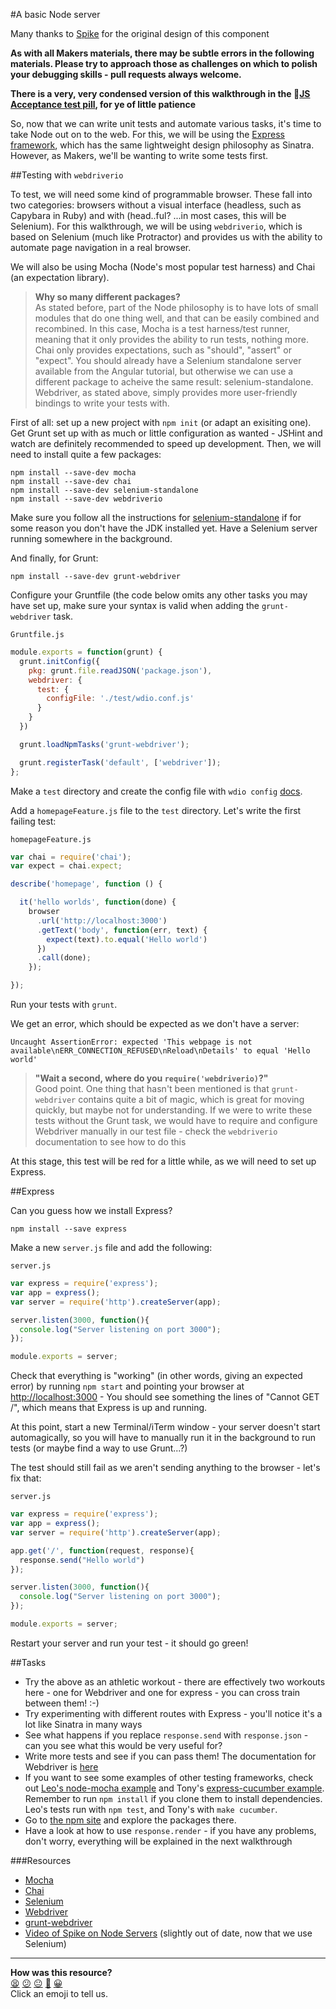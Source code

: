 #A basic Node server

Many thanks to [Spike](http://github.com/spike01) for the original design of this component

**As with all Makers materials, there may be subtle errors in the following materials. Please try to approach those as challenges on which to polish your debugging skills - pull requests always welcome.**

**There is a very, very condensed version of this walkthrough in the :pill:[JS Acceptance test pill](https://github.com/makersacademy/course/blob/master/pills/js_acceptance_tests.md), for ye of little patience**

So, now that we can write unit tests and automate various tasks, it's time to take Node out on to the web. For this, we will be using the [Express framework](http://expressjs.com/), which has the same lightweight design philosophy as Sinatra. However, as Makers, we'll be wanting to write some tests first.  

##Testing with `webdriverio`

To test, we will need some kind of programmable browser. These fall into two categories: browsers without a visual interface (headless, such as Capybara in Ruby) and with (head..ful? ...in most cases, this will be Selenium). For this walkthrough, we will be using `webdriverio`, which is based on Selenium (much like Protractor) and provides us with the ability to automate page navigation in a real browser.  

We will also be using Mocha (Node's most popular test harness) and Chai (an expectation library).  

> __Why so many different packages?__    
> As stated before, part of the Node philosophy is to have lots of small modules that do one thing well, and that can be easily combined and recombined. In this case, Mocha is a test harness/test runner, meaning that it only provides the ability to run tests, nothing more. Chai only provides expectations, such as "should", "assert" or "expect". You should already have a Selenium standalone server available from the Angular tutorial, but otherwise we can use a different package to acheive the same result: selenium-standalone. Webdriver, as stated above, simply provides more user-friendly bindings to write your tests with.

First of all: set up a new project with `npm init` (or adapt an exisiting one). Get Grunt set up with as much or little configuration as wanted - JSHint and watch are definitely recommended to speed up development. Then, we will need to install quite a few packages:

```shell
npm install --save-dev mocha
npm install --save-dev chai
npm install --save-dev selenium-standalone 
npm install --save-dev webdriverio
```

Make sure you follow all the instructions for [selenium-standalone](https://www.npmjs.com/package/selenium-standalone) if for some reason you don't have the JDK installed yet. Have a Selenium server running somewhere in the background.

And finally, for Grunt:

```shell
npm install --save-dev grunt-webdriver
```

Configure your Gruntfile (the code below omits any other tasks you may have set up, make sure your syntax is valid when adding the `grunt-webdriver` task.

`Gruntfile.js`
```javascript
module.exports = function(grunt) {
  grunt.initConfig({
    pkg: grunt.file.readJSON('package.json'),
    webdriver: {
      test: {
        configFile: './test/wdio.conf.js'
      }
    }
  })

  grunt.loadNpmTasks('grunt-webdriver');

  grunt.registerTask('default', ['webdriver']);
};
```

Make a `test` directory and create the config file with `wdio config` [docs](http://webdriver.io/guide/testrunner/gettingstarted.html).

Add a `homepageFeature.js` file to the `test` directory. Let's write the first failing test:

`homepageFeature.js`
```javascript
var chai = require('chai');
var expect = chai.expect;

describe('homepage', function () {

  it('hello worlds', function(done) {
    browser
      .url('http://localhost:3000')
      .getText('body', function(err, text) {
        expect(text).to.equal('Hello world')
      })
      .call(done);
    });

});
```

Run your tests with `grunt`.

We get an error, which should be expected as we don't have a server:

```shell
Uncaught AssertionError: expected 'This webpage is not available\nERR_CONNECTION_REFUSED\nReload\nDetails' to equal 'Hello world'
```

> __"Wait a second, where do you `require('webdriverio)`?"__  
> Good point. One thing that hasn't been mentioned is that `grunt-webdriver` contains quite a bit of magic, which is great for moving quickly, but maybe not for understanding. If we were to write these tests without the Grunt task, we would have to require and configure Webdriver manually in our test file - check the `webdriverio` documentation to see how to do this

At this stage, this test will be red for a little while, as we will need to set up Express. 

##Express

Can you guess how we install Express?

```shell
npm install --save express
```

Make a new `server.js` file and add the following:

`server.js`
```javascript
var express = require('express');
var app = express();
var server = require('http').createServer(app);

server.listen(3000, function(){
  console.log("Server listening on port 3000");
});

module.exports = server;
```

Check that everything is "working" (in other words, giving an expected error) by running `npm start` and pointing your browser at [http://localhost:3000](http://localhost:3000) - You should see something the lines of "Cannot GET /", which means that Express is up and running.

At this point, start a new Terminal/iTerm window - your server doesn't start automagically, so you will have to manually run it in the background to run tests (or maybe find a way to use Grunt...?) 

The test should still fail as we aren't sending anything to the browser - let's fix that:

`server.js`
```javascript
var express = require('express');
var app = express();
var server = require('http').createServer(app);

app.get('/', function(request, response){
  response.send("Hello world")
});

server.listen(3000, function(){
  console.log("Server listening on port 3000");
});

module.exports = server;
```

Restart your server and run your test - it should go green!

##Tasks

* Try the above as an athletic workout - there are effectively two workouts here - one for Webdriver and one for express - you can cross train between them! :-)
* Try experimenting with different routes with Express - you'll notice it's a lot like Sinatra in many ways
* See what happens if you replace `response.send` with `response.json` - can you see what this would be very useful for?
* Write more tests and see if you can pass them! The documentation for Webdriver is [here](http://www.webdriver.io/guide.html)
* If you want to see some examples of other testing frameworks, check out [Leo's node-mocha example](https://github.com/pitchinvasion/node-mocha) and Tony's [express-cucumber example](https://github.com/antonydenyer/express-cucumber). Remember to run `npm install` if you clone them to install dependencies. Leo's tests run with `npm test`, and Tony's with `make cucumber`.
* Go to [the npm site](https://www.npmjs.com/browse/depended) and explore the packages there.
* Have a look at how to use `response.render` - if you have any problems, don't worry, everything will be explained in the next walkthrough


###Resources
* [Mocha](http://mochajs.org/)  
* [Chai](http://chaijs.com/)  
* [Selenium](http://www.seleniumhq.org/)
* [Webdriver](https://github.com/webdriverio/webdriverio)
* [grunt-webdriver](https://github.com/webdriverio/grunt-webdriver)
* [Video of Spike on Node Servers](https://www.youtube.com/watch?v=h5qyuyYIwt8) (slightly out of date, now that we use Selenium)

<!-- BEGIN GENERATED SECTION DO NOT EDIT -->

---

**How was this resource?**  
[😫](https://airtable.com/shrUJ3t7KLMqVRFKR?prefill_Repository=course&prefill_File=node/basic_node_server.md&prefill_Sentiment=😫) [😕](https://airtable.com/shrUJ3t7KLMqVRFKR?prefill_Repository=course&prefill_File=node/basic_node_server.md&prefill_Sentiment=😕) [😐](https://airtable.com/shrUJ3t7KLMqVRFKR?prefill_Repository=course&prefill_File=node/basic_node_server.md&prefill_Sentiment=😐) [🙂](https://airtable.com/shrUJ3t7KLMqVRFKR?prefill_Repository=course&prefill_File=node/basic_node_server.md&prefill_Sentiment=🙂) [😀](https://airtable.com/shrUJ3t7KLMqVRFKR?prefill_Repository=course&prefill_File=node/basic_node_server.md&prefill_Sentiment=😀)  
Click an emoji to tell us.

<!-- END GENERATED SECTION DO NOT EDIT -->
